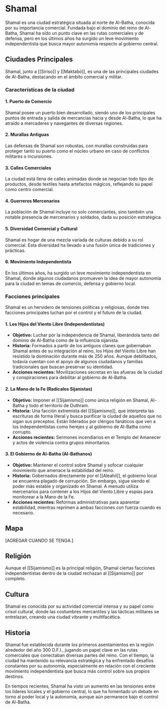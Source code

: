 # Shamal

Shamal es una ciudad estratégica situada al norte de Al-Batha, conocida por su importancia comercial. Fundada bajo el dominio del reino de Al-Batha, Shamal ha sido un punto clave en las rutas comerciales y de defensa, pero en los últimos años ha surgido un leve movimiento independentista que busca mayor autonomía respecto al gobierno central.

## Ciudades Principales

Shamal, junto a [[Siriso]] y [[Maktabó]], es una de las principales ciudades de Al-Batha, destacando en el ámbito comercial y militar.

### Características de la ciudad

#### 1. Puerto de Comercio

Shamal posee un puerto bien desarrollado, siendo uno de los principales puntos de entrada y salida de mercancías hacia y desde Al-Batha, lo que ha atraído a mercaderes y navegantes de diversas regiones.

#### 2. Murallas Antiguas

Las defensas de Shamal son robustas, con murallas construidas para proteger tanto su puerto como el núcleo urbano en caso de conflictos militares o incursiones.

#### 3. Calles Comerciales

La ciudad está llena de calles animadas donde se negocian todo tipo de productos, desde textiles hasta artefactos mágicos, reflejando su papel como centro comercial.

#### 4. Guerreros Mercenarios

La población de Shamal incluye no solo comerciantes, sino también una notable presencia de mercenarios y soldados, dada su posición estratégica.

#### 5. Diversidad Comercial y Cultural

Shamal es hogar de una mezcla variada de culturas debido a su rol comercial. Esta diversidad ha llevado a una fusión única de tradiciones y prácticas.

#### 6. Movimiento Independentista

En los últimos años, ha surgido un leve movimiento independentista en Shamal, donde algunos ciudadanos promueven la idea de mayor autonomía para la ciudad en temas de comercio, defensa y gobierno local.

### Facciones principales

Shamal es un hervidero de tensiones políticas y religiosas, donde tres facciones principales luchan por el control y el futuro de la ciudad.

#### 1. Los Hijos del Viento Libre (Independentistas)

- **Objetivo:** Luchar por la independencia de Shamal, liberándola tanto del dominio de Al-Batha como de la influencia sijanista.
- **Historia:** Formados a partir de los antiguos clanes que gobernaban Shamal antes de su integración al reino, los Hijos del Viento Libre han resistido la dominación durante más de 250 años. Aunque debilitados, todavía cuentan con el apoyo de algunos ciudadanos y familias tradicionales que buscan preservar su identidad.
- **Acciones recientes:** Movilizaciones secretas en las afueras de la ciudad y conspiraciones para debilitar al gobierno de Al-Batha.

#### 2. La Mano de la Fe (Radicales Sijanistas)

- **Objetivo:** Imponer el [[Sijamismo]] como única religión en Shamal, Al-Batha y todo el territorio de Duthram.
- **Historia:** Una facción extremista del [[Sijamismo]], que interpreta las escrituras de forma literal y busca purificar la ciudad de aquellos que no sigan sus preceptos. Están liderados por clérigos fanáticos que ven a los independentistas como herejes y al gobierno de Al-Batha como corrupto.
- **Acciones recientes:** Sermones incendiarios en el Templo del Amanecer y actos de violencia contra grupos minoritarios.

#### 3. El Gobierno de Al-Batha (Al-Bathanos)

- **Objetivo:** Mantener el control sobre Shamal y sofocar cualquier movimiento que  amenace la estabilidad del reino.
- **Historia:** Gobernados directamente por el [[Aleahil]], el gobierno local se encuentra plagado de corrupción. Sin embargo, sigue siendo el poder más estable y organizado en Shamal. A menudo utiliza mercenarios para contener a los Hijos del Viento Libre y espías para monitorear a la Mano de la Fe.
- **Acciones recientes:** Reformas administrativas para aparentar estabilidad, mientras reprimen a ambas facciones con fuerza cuando es necesario.

## Mapa

[AGREGAR CUANDO SE TENGA.]

## Religión

Aunque el [[Sijamismo]] es la principal religión, Shamal ciertas facciones independentistas dentro de la ciudad rechazan al [[Sijamismo]] por completo.

## Cultura

Shamal es conocida por su actividad comercial intensa y su papel como crisol cultural, donde las costumbres mercantiles y las tácticas militares se entrelazan, creando una ciudad vibrante y multifacética.

## Historia

Shamal fue establecida durante los primeros asentamientos en la región alrededor del año 300 D.F.I., jugando un papel clave en las rutas comerciales que conectaban diversas partes del reino. Con el tiempo, la ciudad ha mantenido su relevancia estratégica y ha enfrentado desafíos constantes por su autonomía, especialmente en relación con el creciente movimiento independentista que busca más control sobre sus propios destinos.

En tiempos recientes, Shamal ha visto un aumento en las tensiones entre los líderes locales y el gobierno central, lo que ha fomentado un debate en torno al poder local y la autonomía, aunque aún permanece bajo el control de Al-Batha.